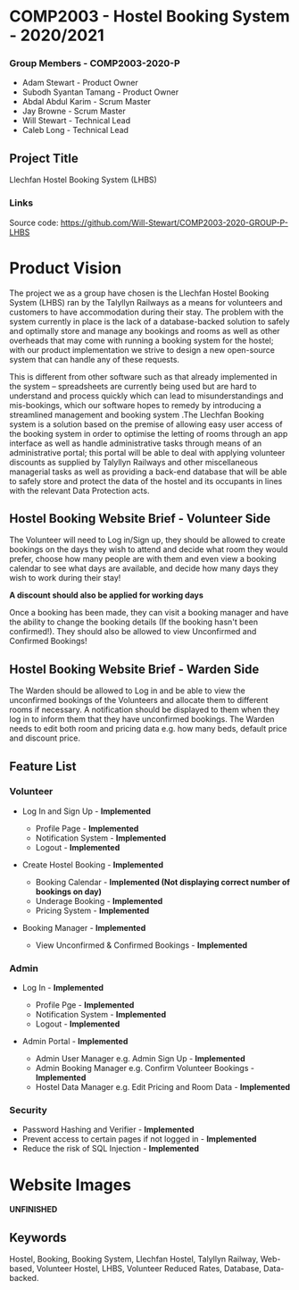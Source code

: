 # COMP2003 - Hostel Booking System - 2020/2021
### Group Members - COMP2003-2020-P
- Adam Stewart - Product Owner
- Subodh Syantan Tamang - Product Owner
- Abdal Abdul Karim - Scrum Master
- Jay Browne - Scrum Master
- Will Stewart - Technical Lead
- Caleb Long - Technical Lead


## Project Title
Llechfan Hostel Booking System (LHBS) 

### Links
Source code: https://github.com/Will-Stewart/COMP2003-2020-GROUP-P-LHBS


# Product Vision  
The project we as a group have chosen is the Llechfan Hostel Booking System (LHBS) ran by the Talyllyn Railways as a means for volunteers and customers to have accommodation during their stay. The problem with the system currently in place is the lack of a database-backed solution to safely and optimally store and manage any bookings and rooms as well as other overheads that may come with running a booking system for the hostel; with our product implementation we strive to design a new open-source system that can handle any of these requests. 

This is different from other software such as that already implemented in the system – spreadsheets are currently being used but are hard to understand and process quickly which can lead to misunderstandings and mis-bookings, which our software hopes to remedy by introducing a streamlined management and booking system .The Llechfan Booking system is a solution based on the premise of allowing easy user access of the booking system in order to optimise the letting of rooms through an app interface as well as handle administrative tasks through means of an administrative portal; this portal will be able to deal with applying volunteer discounts as supplied by Talyllyn Railways and other miscellaneous managerial tasks as well as providing a back-end database that will be able to safely store and protect the data of the hostel and its occupants in lines with the relevant Data Protection acts. 


## Hostel Booking Website Brief - Volunteer Side
The Volunteer will need to Log in/Sign up, they should be allowed to create bookings on the days they wish to attend and decide what room they would prefer, choose how many people are with them and even view a booking calendar to see what days are available, and decide how many days they wish to work during their stay!

**A discount should also be applied for working days**

Once a booking has been made, they can visit a booking manager and have the ability to change the booking details (If the booking hasn't been confirmed!). They should also be allowed to view Unconfirmed and Confirmed Bookings! 


## Hostel Booking Website Brief - Warden Side
The Warden should be allowed to Log in and be able to view the unconfirmed bookings of the Volunteers and allocate them to different rooms if necessary. A notification should be displayed to them when they log in to inform them that they have unconfirmed bookings. The Warden needs to edit both room and pricing data e.g. how many beds, default price and discount price. 


## Feature List
### Volunteer
- Log In and Sign Up - **Implemented**
  - Profile Page - **Implemented**
  - Notification System - **Implemented**
  - Logout - **Implemented**

- Create Hostel Booking - **Implemented**
  - Booking Calendar - **Implemented (Not displaying correct number of bookings on day)**
  - Underage Booking - **Implemented**
  - Pricing System - **Implemented**

- Booking Manager - **Implemented**
  - View Unconfirmed & Confirmed Bookings - **Implemented**

### Admin
- Log In - **Implemented**
  - Profile Pge - **Implemented**
  - Notification System - **Implemented**
  - Logout - **Implemented**

- Admin Portal - **Implemented**
  - Admin User Manager e.g. Admin Sign Up - **Implemented**
  - Admin Booking Manager e.g. Confirm Volunteer Bookings - **Implemented**
  - Hostel Data Manager e.g. Edit Pricing and Room Data - **Implemented**

### Security
- Password Hashing and Verifier - **Implemented**
- Prevent access to certain pages if not logged in - **Implemented**
- Reduce the risk of SQL Injection - **Implemented**

# Website Images
**UNFINISHED**


## Keywords
Hostel, Booking, Booking System, Llechfan Hostel, Talyllyn Railway, Web-based, Volunteer Hostel, LHBS, Volunteer Reduced Rates, Database, Data-backed. 
